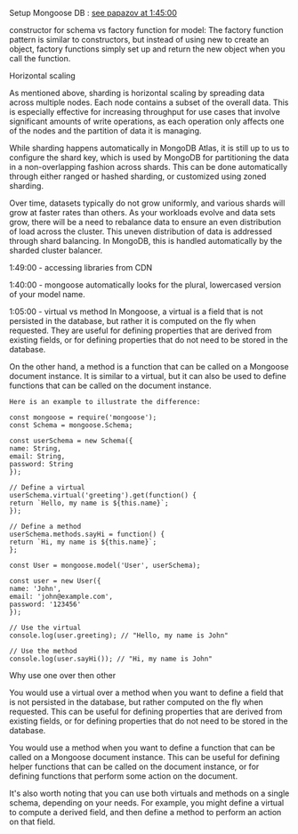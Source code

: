 Setup Mongoose DB :
[see papazov at 1:45:00](https://softuni.bg/trainings/resources/video/72281/video-30-may-2022-ivaylo-papazov-js-back-end-may-2022/3712)


constructor for schema vs factory function for model:
The factory function pattern is similar to constructors, but instead of using new to create an object, factory functions simply set up and return the new object when you call the function.


Horizontal scaling 

As mentioned above, sharding is horizontal scaling by spreading data across multiple nodes. 
Each node contains a subset of the overall data. This is especially effective for increasing 
throughput for use cases that involve significant amounts of write operations, as each operation 
only affects one of the nodes and the partition of data it is managing.

While sharding happens automatically in MongoDB Atlas, it is still up to us to configure 
the shard key, which is used by MongoDB for partitioning the data in a non-overlapping 
fashion across shards. This can be done automatically through either ranged or hashed sharding, 
or customized using zoned sharding.

Over time, datasets typically do not grow uniformly, and various shards will grow at faster rates 
than others. As your workloads evolve and data sets grow, there will be a need to rebalance data 
to ensure an even distribution of load across the cluster. This uneven distribution of data is 
addressed through shard balancing. 
In MongoDB, this is handled automatically by the sharded cluster balancer.

1:49:00 - accessing libraries from CDN 

1:40:00 - mongoose automatically looks for the plural, lowercased version of your model name.

1:05:00 - virtual vs method
In Mongoose, a virtual is a field that is not persisted in the database, 
but rather it is computed on the fly when requested. 
They are useful for defining properties that are derived from existing fields, 
or for defining properties that do not need to be stored in the database.

On the other hand, a method is a function that can be called on a Mongoose document instance. 
It is similar to a virtual, but it can also be used to define functions that 
can be called on the document instance.

    Here is an example to illustrate the difference:

    const mongoose = require('mongoose');
    const Schema = mongoose.Schema;

    const userSchema = new Schema({
    name: String,
    email: String,
    password: String
    });

    // Define a virtual
    userSchema.virtual('greeting').get(function() {
    return `Hello, my name is ${this.name}`;
    });

    // Define a method
    userSchema.methods.sayHi = function() {
    return `Hi, my name is ${this.name}`;
    };

    const User = mongoose.model('User', userSchema);

    const user = new User({
    name: 'John',
    email: 'john@example.com',
    password: '123456'
    });

    // Use the virtual
    console.log(user.greeting); // "Hello, my name is John"

    // Use the method
    console.log(user.sayHi()); // "Hi, my name is John"

Why use one over then other

You would use a virtual over a method when you want to define a field that is not persisted in the database, 
but rather computed on the fly when requested. This can be useful for defining properties that are derived 
from existing fields, or for defining properties that do not need to be stored in the database.

You would use a method when you want to define a function that can be called on a Mongoose document instance. 
This can be useful for defining helper functions that can be called on the document instance, or for defining 
functions that perform some action on the document.

It's also worth noting that you can use both virtuals and methods on a single schema, depending on your needs. 
For example, you might define a virtual to compute a derived field, and then define a method to perform an action on that field.